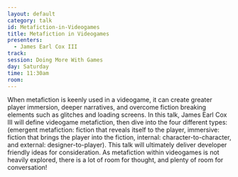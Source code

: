 ```yaml
---
layout: default
category: talk
id: Metafiction-in-Videogames
title: Metafiction in Videogames
presenters:
  - James Earl Cox III
track: 
session: Doing More With Games
day: Saturday
time: 11:30am
room: 
---
```

When metafiction is keenly used in a videogame, it can create greater player immersion, deeper narratives, and overcome fiction breaking elements such as glitches and loading screens. In this talk, James Earl Cox III will define videogame metafiction, then dive into the four different types: (emergent metafiction: fiction that reveals itself to the player, immersive: fiction that brings the player into the fiction, internal: character-to-character, and external: designer-to-player). This talk will ultimately deliver developer friendly ideas for consideration. As metafiction within videogames is not heavily explored, there is a lot of room for thought, and plenty of room for conversation!
